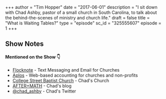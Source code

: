 +++
author = "Tim Hopper"
date = "2017-06-01"
description = "I sit down with Chad Ashby, pastor of a small church in South Carolina, to talk about the behind-the-scenes of ministry and church life."
draft = false
title = "What is Waiting Tables?"
type = "episode"
sc_id = "325555607"
episode = 1
+++

##  <i class='fa fa-pencil'></i> Show Notes

#### Mentioned on the Show 👇

* [Flocknote](https://app.flocknote.com/TryFlocknote?ref=13609) - Text Messaging and Email for Churches
* [Aplos](https://www.aplos.com) - Web-based accounting for churches and non-profits
* [College Street Baptist Church](https://collegestreetbc.org/) - Chad's Church
* [AFTER+MATH](https://chadashby.com/) - Chad's blog
* [@chad_ashby](http://twitter.com/chad_ashby) - Chad's Twitter
